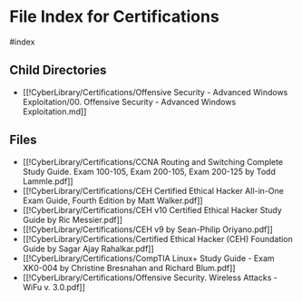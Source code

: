 # File Index for Certifications
#index

## Child Directories

- [[!CyberLibrary/Certifications/Offensive Security - Advanced Windows Exploitation/00. Offensive Security - Advanced Windows Exploitation.md]]

## Files

- [[!CyberLibrary/Certifications/CCNA Routing and Switching Complete Study Guide. Exam 100-105, Exam 200-105, Exam 200-125 by Todd Lammle.pdf]]
- [[!CyberLibrary/Certifications/CEH Certified Ethical Hacker All-in-One Exam Guide, Fourth Edition by Matt Walker.pdf]]
- [[!CyberLibrary/Certifications/CEH v10 Certified Ethical Hacker Study Guide by Ric Messier.pdf]]
- [[!CyberLibrary/Certifications/CEH v9 by Sean-Philip Oriyano.pdf]]
- [[!CyberLibrary/Certifications/Certified Ethical Hacker (CEH) Foundation Guide by Sagar Ajay Rahalkar.pdf]]
- [[!CyberLibrary/Certifications/CompTIA Linux+ Study Guide - Exam XK0-004 by Christine Bresnahan and Richard Blum.pdf]]
- [[!CyberLibrary/Certifications/Offensive Security. Wireless Attacks - WiFu v. 3.0.pdf]]

